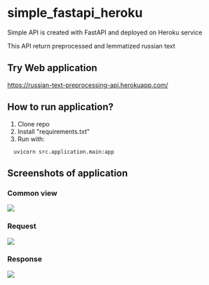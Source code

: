# simple_fastapi_heroku

Simple API is created with FastAPI and deployed on Heroku service

This API return preprocessed and lemmatized russian text


## Try Web application
https://russian-text-preprocessing-api.herokuapp.com/


## How to run application?
1. Clone repo
2. Install "requirements.txt"
3. Run with:
  ```console 
    uvicorn src.application.main:app
  ```


## Screenshots of application
### Common view
![](https://github.com/zakladniy/simple_fastapi_heroku/blob/main/screenshots/common_view.png)

### Request
![](https://github.com/zakladniy/simple_fastapi_heroku/blob/main/screenshots/request.png)

### Response
![](https://github.com/zakladniy/simple_fastapi_heroku/blob/main/screenshots/response.png)
